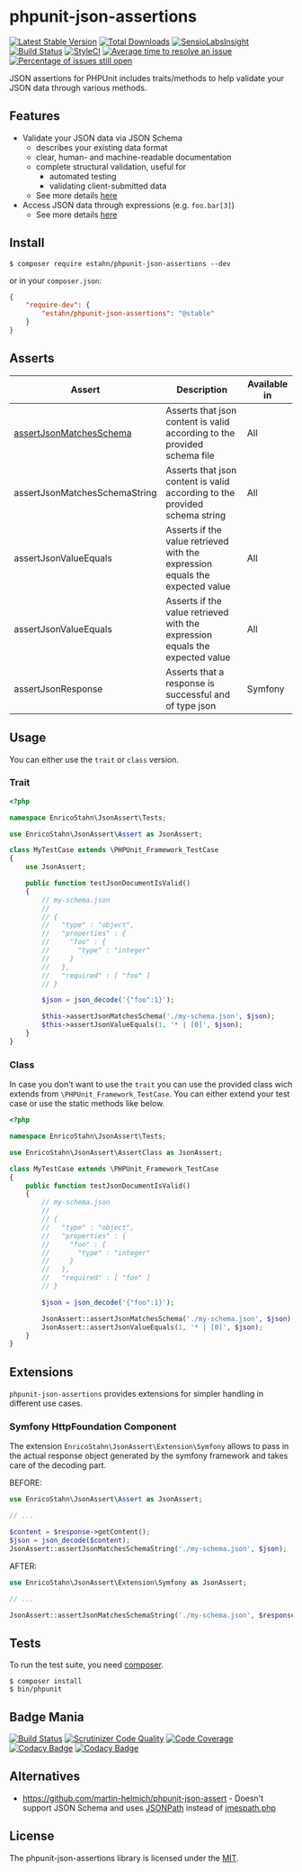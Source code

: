 # phpunit-json-assertions

[![Latest Stable Version](https://poser.pugx.org/estahn/phpunit-json-assertions/version.png)](https://packagist.org/packages/estahn/phpunit-json-assertions)
[![Total Downloads](https://poser.pugx.org/estahn/phpunit-json-assertions/d/total.png)](https://packagist.org/packages/estahn/phpunit-json-assertions)
[![SensioLabsInsight](https://insight.sensiolabs.com/projects/581c093b-833a-49c2-a05c-d99aaf8f39c2/mini.png)](https://insight.sensiolabs.com/projects/581c093b-833a-49c2-a05c-d99aaf8f39c2)
[![Build Status](https://travis-ci.org/estahn/phpunit-json-assertions.png?branch=master)](https://travis-ci.org/estahn/phpunit-json-assertions)
[![StyleCI](https://styleci.io/repos/53177096/shield)](https://styleci.io/repos/53177096)
[![Average time to resolve an issue](http://isitmaintained.com/badge/resolution/estahn/phpunit-json-assertions.svg)](http://isitmaintained.com/project/estahn/phpunit-json-assertions "Average time to resolve an issue")
[![Percentage of issues still open](http://isitmaintained.com/badge/open/estahn/phpunit-json-assertions.svg)](http://isitmaintained.com/project/estahn/phpunit-json-assertions "Percentage of issues still open")

JSON assertions for PHPUnit includes traits/methods to help validate your JSON data through various methods.

## Features

* Validate your JSON data via JSON Schema
    * describes your existing data format
    * clear, human- and machine-readable documentation
    * complete structural validation, useful for
        * automated testing
        * validating client-submitted data
    * See more details [here](http://json-schema.org/)
* Access JSON data through expressions (e.g. `foo.bar[3]`)
    * See more details [here](http://jmespath.org/examples.html)

## Install

    $ composer require estahn/phpunit-json-assertions --dev

or in your `composer.json`:

```json
{
    "require-dev": {
        "estahn/phpunit-json-assertions": "@stable"
    }
}
```

## Asserts

| Assert                        | Description                                                                  | Available in |
| ----------------------------- | ---------------------------------------------------------------------------- | ------------ |
| [assertJsonMatchesSchema](https://github.com/estahn/phpunit-json-assertions/wiki/assertJsonMatchesSchema)       | Asserts that json content is valid according to the provided schema file     | All |
| assertJsonMatchesSchemaString | Asserts that json content is valid according to the provided schema string   | All |
| assertJsonValueEquals         | Asserts if the value retrieved with the expression equals the expected value | All |
| assertJsonValueEquals         | Asserts if the value retrieved with the expression equals the expected value | All |
| assertJsonResponse            | Asserts that a response is successful and of type json | Symfony |

## Usage

You can either use the `trait` or `class` version.

### Trait

```php
<?php

namespace EnricoStahn\JsonAssert\Tests;

use EnricoStahn\JsonAssert\Assert as JsonAssert;

class MyTestCase extends \PHPUnit_Framework_TestCase
{
    use JsonAssert;

    public function testJsonDocumentIsValid()
    {
        // my-schema.json
        //
        // {
        //   "type" : "object",
        //   "properties" : {
        //     "foo" : {
        //       "type" : "integer"
        //     }
        //   },
        //   "required" : [ "foo" ]
        // }

        $json = json_decode('{"foo":1}');

        $this->assertJsonMatchesSchema('./my-schema.json', $json);
        $this->assertJsonValueEquals(1, '* | [0]', $json);
    }
}
```

### Class

In case you don't want to use the `trait` you can use the provided class wich extends from `\PHPUnit_Framework_TestCase`.
You can either extend your test case or use the static methods like below.

```php
<?php

namespace EnricoStahn\JsonAssert\Tests;

use EnricoStahn\JsonAssert\AssertClass as JsonAssert;

class MyTestCase extends \PHPUnit_Framework_TestCase
{
    public function testJsonDocumentIsValid()
    {
        // my-schema.json
        //
        // {
        //   "type" : "object",
        //   "properties" : {
        //     "foo" : {
        //       "type" : "integer"
        //     }
        //   },
        //   "required" : [ "foo" ]
        // }

        $json = json_decode('{"foo":1}');

        JsonAssert::assertJsonMatchesSchema('./my-schema.json', $json);
        JsonAssert::assertJsonValueEquals(1, '* | [0]', $json);
    }
}
```

## Extensions

`phpunit-json-assertions` provides extensions for simpler handling in different use cases.

### Symfony HttpFoundation Component

The extension `EnricoStahn\JsonAssert\Extension\Symfony` allows to pass in the actual response object generated
by the symfony framework and takes care of the decoding part.

BEFORE:
```php
use EnricoStahn\JsonAssert\Assert as JsonAssert;

// ...

$content = $response->getContent();
$json = json_decode($content);
JsonAssert::assertJsonMatchesSchemaString('./my-schema.json', $json);
```

AFTER:
```php
use EnricoStahn\JsonAssert\Extension\Symfony as JsonAssert;

// ...

JsonAssert::assertJsonMatchesSchemaString('./my-schema.json', $response);
```

## Tests

To run the test suite, you need [composer](http://getcomposer.org).

    $ composer install
    $ bin/phpunit

## Badge Mania
[![Build Status](https://scrutinizer-ci.com/g/estahn/phpunit-json-assertions/badges/build.png?b=master)](https://scrutinizer-ci.com/g/estahn/phpunit-json-assertions/build-status/master)
[![Scrutinizer Code Quality](https://scrutinizer-ci.com/g/estahn/phpunit-json-assertions/badges/quality-score.png?b=master)](https://scrutinizer-ci.com/g/estahn/phpunit-json-assertions/?branch=master)
[![Code Coverage](https://scrutinizer-ci.com/g/estahn/phpunit-json-assertions/badges/coverage.png?b=master)](https://scrutinizer-ci.com/g/estahn/phpunit-json-assertions/?branch=master)
[![Codacy Badge](https://api.codacy.com/project/badge/grade/0bbc8fdeb4044287bbce009adc07ca39)](https://www.codacy.com/app/estahn/phpunit-json-assertions)
[![Codacy Badge](https://api.codacy.com/project/badge/coverage/0bbc8fdeb4044287bbce009adc07ca39)](https://www.codacy.com/app/estahn/phpunit-json-assertions)

## Alternatives
* https://github.com/martin-helmich/phpunit-json-assert - Doesn't support JSON Schema and uses [JSONPath](https://github.com/FlowCommunications/JSONPath) instead of [jmespath.php](https://github.com/jmespath/jmespath.php)

## License

The phpunit-json-assertions library is licensed under the [MIT](LICENSE).
